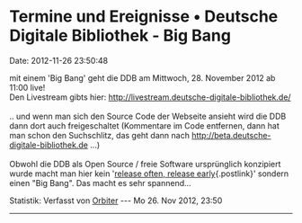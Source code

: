 Termine und Ereignisse • Deutsche Digitale Bibliothek - Big Bang
================================================================

Date: 2012-11-26 23:50:48

mit einem \'Big Bang\' geht die DDB am Mittwoch, 28. November 2012 ab
11:00 live!\
Den Livestream gibts hier:
<http://livestream.deutsche-digitale-bibliothek.de/>\
\
.. und wenn man sich den Source Code der Webseite ansieht wird die DDB
dann dort auch freigeschaltet (Kommentare im Code entfernen, dann hat
man schon den Suchschlitz, das geht dann nach
<http://beta.deutsche-digitale-bibliothek.de> \...)\
\
Obwohl die DDB als Open Source / freie Software ursprünglich konzipiert
wurde macht man hier kein \'[release often, release
early](http://en.wikipedia.org/wiki/Release_early,_release_often){.postlink}\'
sondern einen \"Big Bang\". Das macht es sehr spannend\...

Statistik: Verfasst von
[Orbiter](http://ddb-forum.de/memberlist.php?mode=viewprofile&u=2) ---
Mo 26. Nov 2012, 23:50

------------------------------------------------------------------------
